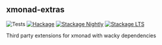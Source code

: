 xmonad-extras
---------------

![Tests](https://github.com/xmonad/xmonad-extras/workflows/Tests/badge.svg)
[![Hackage](https://img.shields.io/hackage/v/xmonad-extras.svg)](https://hackage.haskell.org/package/xmonad-extras)
[![Stackage Nightly](http://stackage.org/package/xmonad-extras/badge/nightly)](http://stackage.org/nightly/package/xmonad-extras)
[![Stackage LTS](http://stackage.org/package/xmonad-extras/badge/lts)](http://stackage.org/lts/package/xmonad-extras)


Third party extensions for xmonad with wacky dependencies
